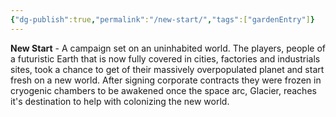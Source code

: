 ```yaml
---
{"dg-publish":true,"permalink":"/new-start/","tags":["gardenEntry"]}
---
```


**New Start** - A campaign set on an uninhabited world. The players, people of a futuristic Earth that is now fully covered in cities, factories and industrials sites, took a chance to get of their massively overpopulated planet and start fresh on a new world. After signing corporate contracts they were frozen in cryogenic chambers to be awakened once the space arc, Glacier, reaches it's destination to help with colonizing the new world.
